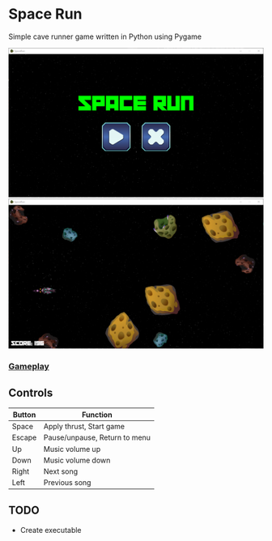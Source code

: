 
# Space Run

Simple cave runner game written in Python using Pygame

![Menu](media/menu.png?raw=true)
![Game](media/game.png?raw=true)

### [Gameplay](https://youtu.be/1EnHiAPRfx0)


## Controls

| Button | Function                      |
|--------|-------------------------------|
| Space  | Apply thrust, Start game      |
| Escape | Pause/unpause, Return to menu |
| Up     | Music volume up               |
| Down   | Music volume down             |
| Right  | Next song                     |
| Left   | Previous song                 |


## TODO

* Create executable
